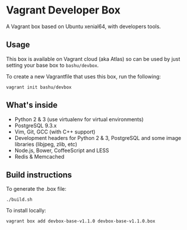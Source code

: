 Vagrant Developer Box
=====================

A Vagrant box based on Ubuntu xenial64, with developers tools.

Usage
-----

This box is available on Vagrant cloud (aka Atlas) so can be used by
just setting your base box to ``bashu/devbox``.

To create a new Vagrantfile that uses this box, run the following:
```shell
vagrant init bashu/devbox
```

What's inside
-------------

 - Python 2 & 3 (use virtualenv for virtual environments)
 - PostgreSQL 9.3.x
 - Vim, Git, GCC (with C++ support)
 - Development headers for Python 2 & 3, PostgreSQL and some image libraries (libjpeg, zlib, etc)
 - Node.js, Bower, CoffeeScript and LESS
 - Redis & Memcached

Build instructions
------------------

To generate the .box file:
```shell
./build.sh
```
To install locally:
```shell
vagrant box add devbox-base-v1.1.0 devbox-base-v1.1.0.box
```
